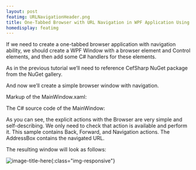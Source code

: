 ```yaml
---
layout: post
featimg: URLNavigationHeader.png
title: One-Tabbed Browser with URL Navigation in WPF Application Using CefSharp
homedisplay: featimg
---
```

If we need to create a one-tabbed browser application with navigation ability, we should create a WPF Window with a browser element and Control elements, and then add some C# handlers for these elements.

As in the previous tutorial we’ll need to reference CefSharp NuGet package from the NuGet gallery.

And now we’ll create a simple browser window with navigation.

Markup of the MainWindow.xaml:

<script src="https://gist.github.com/cefsharptutorials/1e26ac1ff1dcefe112ce80c0592a44d8.js"></script>

The C# source code of the MainWindow:

<script src="https://gist.github.com/cefsharptutorials/86e630b9baa08a2d3b5e230a2d49afa8.js"></script>

As you can see, the explicit actions with the Browser are very simple and self-describing. We only need to check that action is available and perform it.
This sample contains Back, Forward, and Navigation actions. The AddressBox contains the navigated URL.

The resulting window will look as follows:

![image-title-here](/cefsharptutorials/img/URLNavigationUsingCefSharpOutput.png){:class="img-responsive"}
